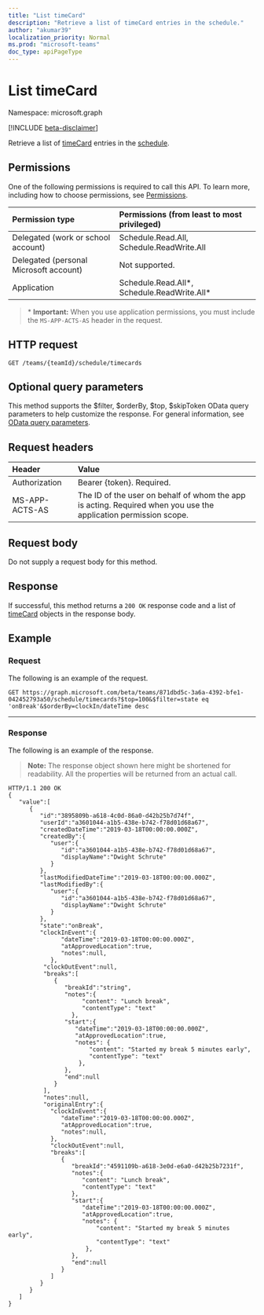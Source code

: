 ```yaml
---
title: "List timeCard"
description: "Retrieve a list of timeCard entries in the schedule."
author: "akumar39"
localization_priority: Normal
ms.prod: "microsoft-teams"
doc_type: apiPageType
---
```


# List timeCard

Namespace: microsoft.graph

[!INCLUDE [beta-disclaimer](../../includes/beta-disclaimer.md)]

Retrieve a list of [timeCard](../resources/timecard.md) entries in the [schedule](../resources/schedule.md).

## Permissions

One of the following permissions is required to call this API. To learn more, including how to choose permissions, see [Permissions](/graph/permissions-reference).

|Permission type      | Permissions (from least to most privileged)              |
|:--------------------|:---------------------------------------------------------|
|Delegated (work or school account) | Schedule.Read.All, Schedule.ReadWrite.All    |
|Delegated (personal Microsoft account) | Not supported.    |
|Application | Schedule.Read.All*, Schedule.ReadWrite.All* |

>\* **Important:** When you use application permissions, you must include the `MS-APP-ACTS-AS` header in the request.

## HTTP request

<!-- { "blockType": "ignored" } -->

```http
GET /teams/{teamId}/schedule/timecards
```

## Optional query parameters

This method supports the $filter, $orderBy, $top, $skipToken OData query parameters to help customize the response. For general information, see [OData query parameters](/graph/query-parameters).

## Request headers

| Header       | Value |
|:---------------|:--------|
| Authorization  | Bearer {token}. Required.  |
| MS-APP-ACTS-AS | The ID of the user on behalf of whom the app is acting. Required when you use the application permission scope. |

## Request body
Do not supply a request body for this method.

## Response

If successful, this method returns a `200 OK` response code and a list of [timeCard](../resources/timeCard.md) objects in the response body.

## Example

### Request
The following is an example of the request. 

```http
GET https://graph.microsoft.com/beta/teams/871dbd5c-3a6a-4392-bfe1-042452793a50/schedule/timecards?$top=100&$filter=state eq 'onBreak'&$orderBy=clockIn/dateTime desc
```
---


### Response

The following is an example of the response. 

>**Note:** The response object shown here might be shortened for readability. All the properties will be returned from an actual call.
<!-- {
  "blockType": "response",
  "truncated": true,
  "@odata.type": "microsoft.graph.timeCard"
} -->

```http
HTTP/1.1 200 OK
{
   "value":[
      {
         "id":"3895809b-a618-4c0d-86a0-d42b25b7d74f",
         "userId":"a3601044-a1b5-438e-b742-f78d01d68a67",
         "createdDateTime":"2019-03-18T00:00:00.000Z",
         "createdBy":{
            "user":{
               "id":"a3601044-a1b5-438e-b742-f78d01d68a67",
               "displayName":"Dwight Schrute"
            }
         },
         "lastModifiedDateTime":"2019-03-18T00:00:00.000Z",
         "lastModifiedBy":{
            "user":{
               "id":"a3601044-a1b5-438e-b742-f78d01d68a67",
               "displayName":"Dwight Schrute"
            }
         },
         "state":"onBreak",
         "clockInEvent":{
               "dateTime":"2019-03-18T00:00:00.000Z",
               "atApprovedLocation":true,
               "notes":null,
            },
          "clockOutEvent":null,
          "breaks":[
             {
                "breakId":"string",
                "notes":{
                     "content": "Lunch break",
                     "contentType": "text"
                  },
                "start":{
                   "dateTime":"2019-03-18T00:00:00.000Z",
                   "atApprovedLocation":true,
                   "notes": {
                       "content": "Started my break 5 minutes early",
                       "contentType": "text"
                    },
                },
                "end":null
             }
          ],
          "notes":null,
          "originalEntry":{
            "clockInEvent":{
               "dateTime":"2019-03-18T00:00:00.000Z",
               "atApprovedLocation":true,
               "notes":null,
            },
            "clockOutEvent":null,
            "breaks":[
               {
                  "breakId":"4591109b-a618-3e0d-e6a0-d42b25b7231f",
                  "notes":{
                     "content": "Lunch break",
                     "contentType": "text"
                  },
                  "start":{
                     "dateTime":"2019-03-18T00:00:00.000Z",
                     "atApprovedLocation":true,
                     "notes": {
                         "content": "Started my break 5 minutes early",
                         "contentType": "text"
                      },
                  },
                  "end":null
               }
            ]
         }
      }
   ]
}
```

<!-- uuid: 8fcb5dbc-d5aa-4681-8e31-b001d5168d79
2015-10-25 14:57:30 UTC -->
<!--
{
  "type": "#page.annotation",
  "description": "Retrieve a list of timeCard entries in the schedule",
  "keywords": "",
  "section": "documentation",
  "tocPath": "",
  "suppressions": [
  ]
}
-->
